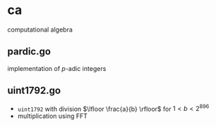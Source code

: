# ca
computational algebra

## pardic.go

implementation of $p$-adic integers

## uint1792.go

- `uint1792` with division $\lfloor \frac{a}{b} \rfloor$ for $1 < b < 2^{896}$
- multiplication using FFT
